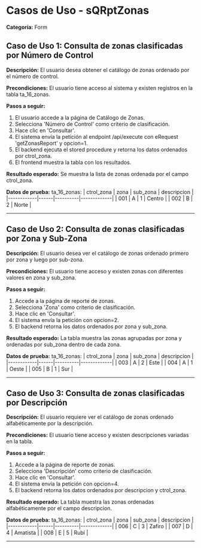 # Casos de Uso - sQRptZonas

**Categoría:** Form

## Caso de Uso 1: Consulta de zonas clasificadas por Número de Control

**Descripción:** El usuario desea obtener el catálogo de zonas ordenado por el número de control.

**Precondiciones:**
El usuario tiene acceso al sistema y existen registros en la tabla ta_16_zonas.

**Pasos a seguir:**
1. El usuario accede a la página de Catálogo de Zonas.
2. Selecciona 'Número de Control' como criterio de clasificación.
3. Hace clic en 'Consultar'.
4. El sistema envía la petición al endpoint /api/execute con eRequest 'getZonasReport' y opcion=1.
5. El backend ejecuta el stored procedure y retorna los datos ordenados por ctrol_zona.
6. El frontend muestra la tabla con los resultados.

**Resultado esperado:**
Se muestra la lista de zonas ordenada por el campo ctrol_zona.

**Datos de prueba:**
ta_16_zonas:
| ctrol_zona | zona | sub_zona | descripcion |
|------------|------|----------|-------------|
| 001        | A    | 1        | Centro      |
| 002        | B    | 2        | Norte       |

---

## Caso de Uso 2: Consulta de zonas clasificadas por Zona y Sub-Zona

**Descripción:** El usuario desea ver el catálogo de zonas ordenado primero por zona y luego por sub-zona.

**Precondiciones:**
El usuario tiene acceso y existen zonas con diferentes valores en zona y sub_zona.

**Pasos a seguir:**
1. Accede a la página de reporte de zonas.
2. Selecciona 'Zona' como criterio de clasificación.
3. Hace clic en 'Consultar'.
4. El sistema envía la petición con opcion=2.
5. El backend retorna los datos ordenados por zona y sub_zona.

**Resultado esperado:**
La tabla muestra las zonas agrupadas por zona y ordenadas por sub_zona dentro de cada zona.

**Datos de prueba:**
ta_16_zonas:
| ctrol_zona | zona | sub_zona | descripcion |
|------------|------|----------|-------------|
| 003        | A    | 2        | Este        |
| 004        | A    | 1        | Oeste       |
| 005        | B    | 1        | Sur         |

---

## Caso de Uso 3: Consulta de zonas clasificadas por Descripción

**Descripción:** El usuario requiere ver el catálogo de zonas ordenado alfabéticamente por la descripción.

**Precondiciones:**
El usuario tiene acceso y existen descripciones variadas en la tabla.

**Pasos a seguir:**
1. Accede a la página de reporte de zonas.
2. Selecciona 'Descripción' como criterio de clasificación.
3. Hace clic en 'Consultar'.
4. El sistema envía la petición con opcion=4.
5. El backend retorna los datos ordenados por descripcion y ctrol_zona.

**Resultado esperado:**
La tabla muestra las zonas ordenadas alfabéticamente por el campo descripcion.

**Datos de prueba:**
ta_16_zonas:
| ctrol_zona | zona | sub_zona | descripcion |
|------------|------|----------|-------------|
| 006        | C    | 3        | Zafiro      |
| 007        | D    | 4        | Amatista    |
| 008        | E    | 5        | Rubí        |

---

